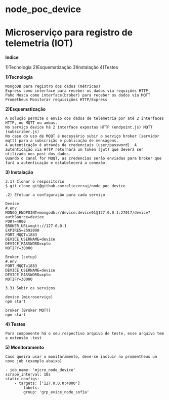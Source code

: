 # node_poc_device

<h1>Microserviço para registro de telemetria (IOT) </h1>

 <b>Indice </b>

1)Tecnologia
2)Esquematização
3)Instalação
4)Testes

 <b>1)Tecnologia </b>

	MongoDB para registro dos dados (métricas)
	Express como interface para receber os dados via requições HTTP
	Paho Mosca como interface(broker) para receber os dados via MQTT
	Prometheus Monitorar requisições HTTP/Express

 <b>2)Esquematização </b>

	A solução permite o envio dos dados de telemetria por até 2 interfaces HTTP, ou MQTT ou ambas.
	No serviço device há 2 interface expostas HTTP (endpoint.js) MQTT (subscriber.js)
	No caso do uso de MQQT é necessário subir o serviço broker (servidor mqtt) para a subscrição e publicação de mensagens.
	A autenticação é através de credenciais (user/password). A autenticação via HTTP retornará um token (jwt) que deverá ser utilizado nos post dos dados. 
	Quando o canal for MQQT, as credencias serão enviadas para broker que fará a autenticação e estabelecerá a conexão.

 <b>3) Instalação </b>

	3.1) Clonar o respositorio
	$ git clone git@github.com:eliezerraj/node_poc_device

	.2) Efetuar a configuração para cada serviço

	Device
	#.env
	MONGO_ENDPOINT=mongodb://device:device01@127.0.0.1:27017/device?authSource=device
	PORT=4000
	BROKER_URL=mqtt://127.0.0.1
	EXPIRES=2592000
	PORT_MQQT=1883
	DEVICE_USERNAME=device
	DEVICE_PASSWORD=xpto
	NOTIFY=30000

	Broker (setup)
	#.env
	PORT_MQQT=1883
	DEVICE_USERNAME=device
	DEVICE_PASSWORD=xpto
	NOTIFY=30000

	3.3) Subir os serviços

	device (microserviço) 
	npm start

	broker (Broker MQTT)
	npm start

 <b>4) Testes </b>
 
	Para componente há o seu respectivo arquivo de teste, esse arquivo tem a extensão .test

 <b>5) Monitoramento </b>

	Caso queira usar o monitaramento, deve-se incluir no promentheus um novo job (exemplo abaixo)

	- job_name: 'micro_node_device'
	scrape_interval: 10s
	static_configs:
		- targets: ['127.0.0.0:4000']
			labels:
			group: 'grp_evice_node_sofia'